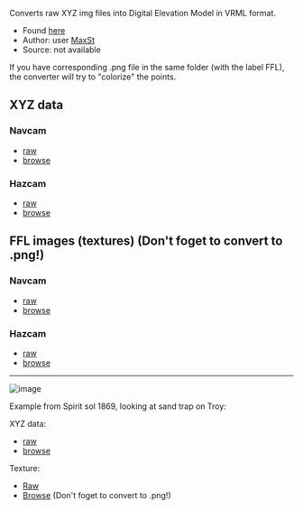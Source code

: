 Converts raw XYZ img files into Digital Elevation Model in VRML format.

- Found [here](http://www.unmannedspaceflight.com/index.php?showtopic=2380&hl=vrml+xyz)
- Author: user [MaxSt](http://www.unmannedspaceflight.com/index.php?showuser=566)
- Source: not available

If you have corresponding .png file in the same folder (with the label FFL), the converter will try to "colorize" the points.


## XYZ data
### Navcam
 -    [raw](https://pds-imaging.jpl.nasa.gov/data/mer/spirit/mer2no_0xxx/data/sol1869/rdr/)
 - [browse](https://pds-imaging.jpl.nasa.gov/data/mer/spirit/mer2no_0xxx/browse/sol1869/rdr/)

### Hazcam
 -    [raw](https://pds-imaging.jpl.nasa.gov/data/mer/spirit/mer2ho_0xxx/data/sol1869/rdr/)
 - [browse](https://pds-imaging.jpl.nasa.gov/data/mer/spirit/mer2ho_0xxx/browse/sol1869/rdr/)


## FFL images (textures)  (Don't foget to convert to .png!)
### Navcam
 -    [raw](https://pds-imaging.jpl.nasa.gov/data/mer/spirit/mer2no_0xxx/data/sol1869/rdr/)
 - [browse](https://pds-imaging.jpl.nasa.gov/data/mer/spirit/mer2no_0xxx/browse/sol1869/rdr/) 

### Hazcam
 -    [raw](https://pds-imaging.jpl.nasa.gov/data/mer/spirit/mer2ho_0xxx/data/sol1869/rdr/)
 - [browse](https://pds-imaging.jpl.nasa.gov/data/mer/spirit/mer2ho_0xxx/browse/sol1869/rdr/)

-----------

![image](https://user-images.githubusercontent.com/1620953/177048641-6f388e57-c3e2-4ae1-b920-09db68de0866.png)


Example from Spirit sol 1869, looking at sand trap on Troy:

XYZ data:
 - [raw](https://pds-imaging.jpl.nasa.gov/data/mer/spirit/mer2no_0xxx/data/sol1869/rdr/2n292280989xylb100p0703l0m1.img)
 - [browse](https://pds-imaging.jpl.nasa.gov/data/mer/spirit/mer2no_0xxx/browse/sol1869/rdr/2n292280989xylb100p0703l0m1.img.jpg)

Texture:
- [Raw](https://pds-imaging.jpl.nasa.gov/data/mer/spirit/mer2no_0xxx/data/sol1869/rdr/2n292280989fflb100p0703l0m1.img)
- [Browse](https://pds-imaging.jpl.nasa.gov/data/mer/spirit/mer2no_0xxx/browse/sol1869/rdr/2n292280989fflb100p0703l0m1.img.jpg) (Don't foget to convert to .png!)

